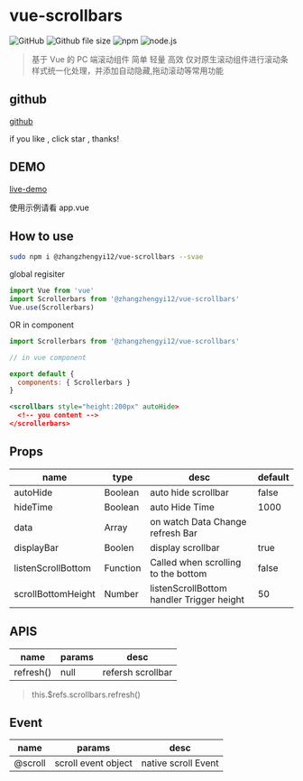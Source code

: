 # vue-scrollbars

![GitHub](https://img.shields.io/github/license/mashape/apistatus.svg) ![Github file size](https://img.shields.io/badge/size-10kb-brightgreen.svg)
![npm](https://img.shields.io/badge/npm-6.4.1-red.svg)
![node.js](https://img.shields.io/badge/node.js-v10.9.0-blue.svg)

> 基于 Vue 的 PC 端滚动组件 简单 轻量 高效
> 仅对原生滚动组件进行滚动条样式统一化处理，并添加自动隐藏,拖动滚动等常用功能

## github

[github](https://github.com/zhangzhengyi12/vue-scrollbars)

if you like , click star , thanks!

## DEMO

[live-demo](http://yinode.tech/vue-scrollbars/)

使用示例请看 app.vue

## How to use

```bash
sudo npm i @zhangzhengyi12/vue-scrollbars --svae
```

global regisiter

```js
import Vue from 'vue'
import Scrollerbars from '@zhangzhengyi12/vue-scrollbars'
Vue.use(Scrollerbars)
```

OR in component

```js
import Scrollerbars from '@zhangzhengyi12/vue-scrollbars'

// in vue component

export default {
  components: { Scrollerbars }
}
```

```xml
<scrollbars style="height:200px" autoHide>
  <!-- you content -->
</scrollerbars>
```

## Props

| name               | type     | desc                                      | default |
| ------------------ | -------- | ----------------------------------------- | ------- |
| autoHide           | Boolean  | auto hide scrollbar                       | false   |
| hideTime           | Boolean  | auto Hide Time                            | 1000    |
| data               | Array    | on watch Data Change refresh Bar          |         |
| displayBar         | Boolen   | display scrollbar                         | true    |
| listenScrollBottom | Function | Called when scrolling to the bottom       | false   |
| scrollBottomHeight | Number   | listenScrollBottom handler Trigger height | 50      |

## APIS

| name      | params | desc              |
| --------- | ------ | ----------------- |
| refresh() | null   | refersh scrollbar |

> this.\$refs.scrollbars.refresh()

## Event

| name    | params              | desc                |
| ------- | ------------------- | ------------------- |
| @scroll | scroll event object | native scroll Event |
